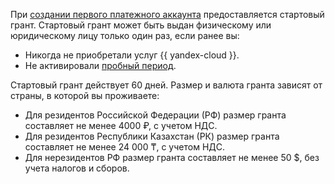 При [создании первого платежного аккаунта](../../billing/quickstart/index.md) предоставляется стартовый грант. Стартовый грант может быть выдан физическому или юридическому лицу только один раз, если ранее вы:

* Никогда не приобретали услуг {{ yandex-cloud }}.
* Не активировали [пробный период](../free-trial/concepts/quickstart.md).

Стартовый грант действует 60 дней. Размер и валюта гранта зависят от страны, в которой вы проживаете:

* Для резидентов Российской Федерации (РФ) размер гранта составляет не менее 4000 ₽, с учетом НДС.
* Для резидентов Республики Казахстан (РК) размер гранта составляет не менее 24&nbsp;000 ₸, с учетом НДС.
* Для нерезидентов РФ размер гранта составляет не менее 50 $, без учета налогов и сборов.